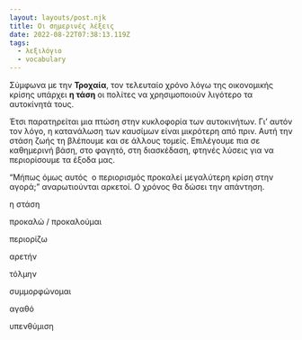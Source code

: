 ```yaml
---
layout: layouts/post.njk
title: Οι σημερινές λέξεις
date: 2022-08-22T07:38:13.119Z
tags:
  - λεξιλόγιο
  - vocabulary
---
```

Σύμφωνα με την **Τροχαία**, τον τελευταίο χρόνο λόγω της οικονομικής κρίσης υπάρχει **η τάση** οι πολίτες να χρησιμοποιούν λιγότερο τα αυτοκίνητά τους.

Έτσι παρατηρείται μια πτώση στην κυκλοφορία των αυτοκινήτων. Γι’ αυτόν τον λόγο, η κατανάλωση των καυσίμων είναι μικρότερη από πριν. Αυτή την στάση ζωής τη βλέπουμε και σε άλλους τομείς. Επιλέγουμε πια σε καθημερινή βάση, στο φαγητό, στη διασκέδαση, φτηνές λύσεις για να περιορίσουμε τα έξοδα μας.

“Μήπως όμως αυτός  ο περιορισμός προκαλεί μεγαλύτερη κρίση στην αγορά;” αναρωτιούνται αρκετοί. Ο χρόνος θα δώσει την απάντηση.



η στάση

προκαλώ / προκαλούμαι

περιορίζω

αρετήν

τόλμην

συμμορφώνομαι

αγαθό

υπενθύμιση
